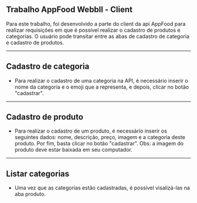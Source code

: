 ## Trabalho AppFood Webbll - Client

Para este trabalho, foi desenvolvido a parte do client da api AppFood para realizar requisições em que é possível realizar o cadastro de produtos e categorias.
O usuário pode transitar entre as abas de cadastro de categoria e cadastro de produtos.

---

## Cadastro de categoria
  *  Para realizar o cadastro de uma categoria na API, é necessário inserir o nome da categoria e o emoji que a representa, e depois, clicar no botão "cadastrar".

---

## Cadastro de produto
  * Para realizar o cadastro de um produto, é necessário inserir os seguintes dados: nome, descrição, preço, imagem e a categoria deste produto. Por fim, basta clicar no botão "cadastrar". Obs: a imagem do produto deve estar baixada em seu computador.

---

## Listar categorias
  * Uma vez que as categorias estão cadastradas, é possível visalizá-las na aba produto.
